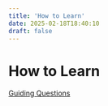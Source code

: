 ```yaml
---
title: 'How to Learn'
date: 2025-02-18T18:40:10
draft: false
---
```


# How to Learn

[Guiding Questions](How%20to%20Learn%20178ecfcbaa478026a9a3d40f8e9403d8/Guiding%20Questions%20178ecfcbaa4780cc88fbccc5e3897dcb.md)
